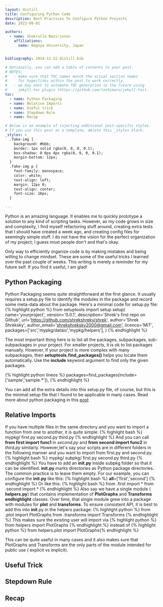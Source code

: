 ```yaml
---
layout: distill
title: Configuring Python Code
description: Best Practices To Configure Python Projects
date: 2022-08-01

authors:
  - name: Shukrullo Nazirjonov
    affiliations:
      name: Nagoya University, Japan


bibliography: 2018-12-22-distill.bib

# Optionally, you can add a table of contents to your post.
# NOTES:
#   - make sure that TOC names match the actual section names
#     for hyperlinks within the post to work correctly.
#   - we may want to automate TOC generation in the future using
#     jekyll-toc plugin (https://github.com/toshimaru/jekyll-toc).
toc:
  - name: Python Packaging
  - name: Relative Imports
  - name: Useful trick
  - name: Stepdown Rule
  - name: Recap

# Below is an example of injecting additional post-specific styles.
# If you use this post as a template, delete this _styles block.
_styles: >
  .fake-img {
    background: #bbb;
    border: 1px solid rgba(0, 0, 0, 0.1);
    box-shadow: 0 0px 4px rgba(0, 0, 0, 0.1);
    margin-bottom: 12px;
  }
  .fake-img p {
    font-family: monospace;
    color: white;
    text-align: left;
    margin: 12px 0;
    text-align: center;
    font-size: 16px;
  }

---
```


Python is an amazing language. It enables me to quickly prototype a solution to any kind of scripting tasks.
However, as my code grows in size and complexity, I find myself refactoring stuff around, creating extra tests that I should have created a week ago, and creating config files for seemingly simple stuff. 
I do not have the vision for the perfect organization of my project; I guess most people don't and that's okay.  

Only way to efficiently organize code is by making mistakes and being willing to change mindset.
These are some of the useful tricks I learned over the past couple of weeks. This writing is merely a reminder for my future self. If you find it useful, I am glad!

## Python Packaging
Python Packaging seems quite straightforward at the first glance. It usually requires a setup.py file to identify the modules in the package and record some meta-data about the package. Here's a minimal code for setup.py file:
{% highlight python %}
from setuptools import setup
setup(
     name='yourproject',
     version='0.0.1',
     description='Shrek's first repo on Github',
     url='https://github.com/shrekshreky/shrek',
     author='Shrek Shreksky',
     author_email='shrekshreksky2000@gmail.com',
     licence='MIT',
     packages=['src','mypkg/dataio','mypkg/helpers'],
)
{% endhighlight %}

The most important thing here is to list all the packages, subpackages, sub-subpackages in your project. For smaller projects, it is ok to list packages manually. However, if your project is more complex with many subpackages, then **setuptools.find_packages()** helps you locate them automatically. Use the **include** keyword argument to find only the given packages.

{% highlight python lineos %}
packages=find_packages(include=['sample','sample.*']),
{% endhighlight %}

You can add all the extra details into this setup.py file, of course, but this is the minimal setup file that I found to be applicable in many cases. Read more about python packaging in this [post](https://packaging.python.org/en/latest/guides/distributing-packages-using-setuptools/#setup-args)

## Relative Imports
If you have multiple files in the same directory and you want to import a function from one to another, it is quite simple:
{% highlight bash %}
mypkg/
   first.py
   second.py
   third.py
{% endhighlight %}
And you can call **from first import func1** in _second.py_ and **from second import func2** in _third.py_ similarly.
However,let's say your scripts are in different folders in the following manner and you want to import from first.py and second.py. 
{% highlight bash %}
mypkg/
   subpkg/
     first.py
     second.py
    third.py
{% endhighlight %}
You have to add an **__init__.py** inside subpkg folder so that it can be identified. **__init__.py** marks directories as Python package directories. The common practice is to leave them empty. For our example, you can configure the **__init__.py** like this:
{% highlight bash %}
__all__=['first','second']
{% endhighlight %}
Or like this:
{% highlight bash %}
from .first import *
from .second import *
{% endhighlight %}
Also say we have a single module ( **helpers.py**) that contains implementation of **PlotGraphs** and **Transforms endhighlight** classes. Over time, that single module grew into a package with modules for **plot** and **transforms**.
To ensure consistent API, it is best to add this into __init__.py in the helpers package:
{% highlight python %} 
from .plot import PlotGraphs
from .transforms import Transforms
{% endhighlight %}
This makes sure the existing user will import via {% highlight python %} from helpers import PlotGraphs {% endhighlight %} instead of {% highlight python %} from helpers.plot import PlotGraphs{% endhighlight %}

This can be quite useful in many cases and it also makes sure that PlotGraphs and Transforms are the only parts of the module intended for public use ( explicit vs implicit).
## Useful Trick
## Stepdown Rule
## Recap
